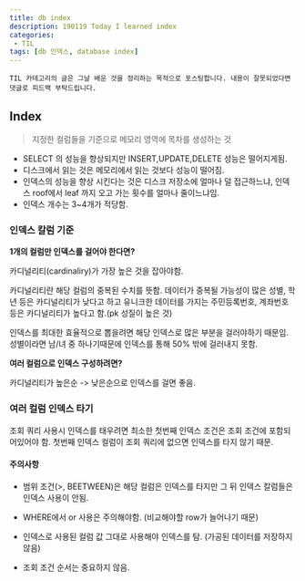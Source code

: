 ```yaml
---
title: db index
description: 190119 Today I learned index
categories:
 - TIL
tags: [db 인덱스, database index]
---
```


`TIL 카테고리의 글은 그날 배운 것을 정리하는 목적으로 포스팅합니다. 내용이 잘못되었다면 댓글로 피드백 부탁드립니다.`

## Index

> 지정한 컬럼들을 기준으로 메모리 영역에 목차를 생성하는 것

- SELECT 의 성능을 향상되지만 INSERT,UPDATE,DELETE 성능은 떨어지게됨.
- 디스크에서 읽는 것은 메모리에서 읽는 것보다 성능이 떨어짐.
- 인덱스의 성능을 향상 시킨다는 것은 디스크 저장소에 얼마나 덜 접근하느냐, 인덱스 roof에서 leaf 까지 오고 가는 횟수를 얼마나 줄이느냐임.
- 인덱스 개수는 3~4개가 적당함.

### 인덱스 칼럼 기준

**1개의 컬럼만 인덱스를 걸어야 한다면?**

카디널리티(cardinaliry)가 가장 높은 것을 잡아야함.

카디널리티란 해당 컬럼의 중복된 수치를 뜻함. 데이터가 중복될 가능성이 많은 성별, 학년 등은 카디널리티가 낮다고 하고 유니크한 데이터를 가지는 주민등록번호, 계좌번호 등은 카디널리티가 높다고 함.(pk 성질이 높은 것)

인덱스를 최대한 효율적으로 뽑을려면 해당 인덱스로 많은 부분을 걸러야하기 때문임. 성별이라면 남/녀 중 하나기때문에 인덱스를 통해 50% 밖에 걸러내지 못함.

**여러 컬럼으로 인덱스 구성하려면?**

카디널리티가 높은순 -> 낮은순으로 인덱스를 걸면 좋음.

### 여러 컬럼 인덱스 타기

조회 쿼리 사용시 인덱스를 태우려면 최소한 첫번째 인덱스 조건은 조회 조건에 포함되어있어야 함. 첫번째 인덱스 컬럼이 조회 쿼리에 없으면 인덱스를 타지 않기 때문.

#### 주의사항

- 범위 조건(>, BEETWEEN)은 해당 컬럼은 인덱스를 타지만 그 뒤 인덱스 칼럼들은 인덱스 사용이 안됨.
- WHERE에서 or 사용은 주의해야함. (비교해야할 row가 늘어나기 때문)

- 인덱스로 사용된 컬럼 값 그대로 사용해야 인덱스를 탐. (가공된 데이터를 저장하지 않음)
- 조회 조건 순서는 중요하지 않음.